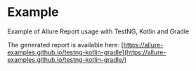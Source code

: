 # Example

Example of Allure Report usage with TestNG, Kotlin and Gradle

The generated report is available here: [https://allure-examples.github.io/testng-kotlin-gradle](https://allure-examples.github.io/testng-kotlin-gradle/)

